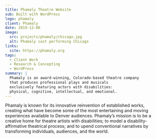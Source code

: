 ```yaml
---
title: Phamaly Theatre Website
sub: Built with WordPress
logo: phamaly
client: Phamaly
date: 2019-12-06
image:
  src: projects/phamaly/chicago.jpg
  alt: Phamaly cast performing Chicago
links:
  site: https://phamaly.org
tags:
  - Client Work
  - Research & Concepting
  - WordPress
summary: |
  Phamaly is an award-winning, Colorado-based theatre company
  that produces professional plays and musicals
  exclusively featuring actors with disabilities:
  physical, cognitive, intellectual, and emotional.
---
```


Phamaly is known for its innovative reinvention of established works,
creating what have become some of the most
entertaining and moving experiences available to Denver audiences.
Phamaly’s mission is to be a creative home
for theatre artists with disabilities;
to model a disability-affirmative theatrical process;
and to upend conventional narratives
by transforming individuals, audiences, and the world.
